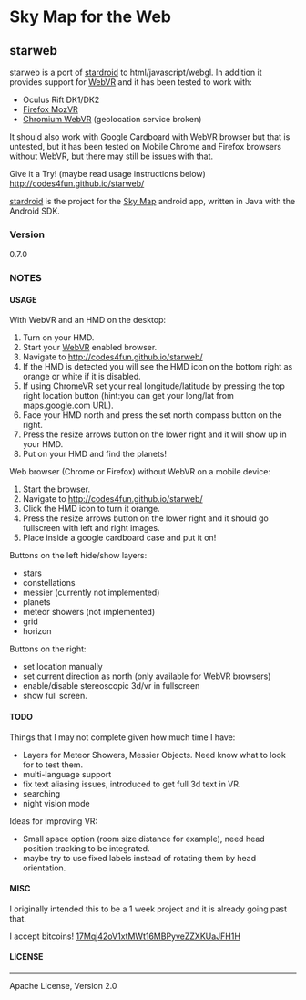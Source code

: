 Sky Map for the Web
===

## starweb

starweb is a port of [stardroid] to html/javascript/webgl. In addition it provides support for [WebVR] and it has been tested to work with:

  - Oculus Rift DK1/DK2
  - [Firefox MozVR]
  - [Chromium WebVR] (geolocation service broken)

It should also work with Google Cardboard with WebVR browser but that is untested, but it has been tested on Mobile Chrome and Firefox browsers without WebVR, but there may still be issues with that.

Give it a Try! (maybe read usage instructions below) http://codes4fun.github.io/starweb/

[stardroid] is the project for the [Sky Map] android app, written in Java with the Android SDK.

### Version
0.7.0

### NOTES

#### USAGE

With WebVR and an HMD on the desktop:

1. Turn on your HMD.
2. Start your [WebVR] enabled browser.
3. Navigate to http://codes4fun.github.io/starweb/
3. If the HMD is detected you will see the HMD icon on the bottom right as orange or white if it is disabled.
4. If using ChromeVR set your real longitude/latitude by pressing the top right location button (hint:you can get your long/lat from maps.google.com URL).
5. Face your HMD north and press the set north compass button on the right.
6. Press the resize arrows button on the lower right and it will show up in your HMD.
7. Put on your HMD and find the planets!

Web browser (Chrome or Firefox) without WebVR on a mobile device:

1. Start the browser.
2. Navigate to http://codes4fun.github.io/starweb/
3. Click the HMD icon to turn it orange.
4. Press the resize arrows button on the lower right and it should go fullscreen with left and right images.
5. Place inside a google cardboard case and put it on!

Buttons on the left hide/show layers:
 - stars
 - constellations
 - messier (currently not implemented)
 - planets
 - meteor showers (not implemented)
 - grid
 - horizon

Buttons on the right:
 - set location manually
 - set current direction as north (only available for WebVR browsers)
 - enable/disable stereoscopic 3d/vr in fullscreen
 - show full screen.

#### TODO

Things that I may not complete given how much time I have:
 - Layers for Meteor Showers, Messier Objects. Need know what to look for to test them.
 - multi-language support
 - fix text aliasing issues, introduced to get full 3d text in VR.
 - searching
 - night vision mode

Ideas for improving VR:
 - Small space option (room size distance for example), need head position tracking to be integrated.
 - maybe try to use fixed labels instead of rotating them by head orientation.

#### MISC

I originally intended this to be a 1 week project and it is already going past that.

I accept bitcoins!
[17Mqj42oV1xtMWt16MBPyveZZXKUaJFH1H]

#### LICENSE
----

Apache License, Version 2.0


[WebVR]:http://webvr.info/
[stardroid]:https://github.com/sky-map-team/stardroid
[Sky Map]:https://play.google.com/store/apps/details?id=com.google.android.stardroid&hl=en
[Firefox MozVR]:http://mozvr.com/downloads/
[Chromium WebVR]:https://drive.google.com/folderview?id=0BzudLt22BqGRbW9WTHMtOWMzNjQ&usp=sharing#list
[17Mqj42oV1xtMWt16MBPyveZZXKUaJFH1H]:https://blockchain.info/address/17Mqj42oV1xtMWt16MBPyveZZXKUaJFH1H
